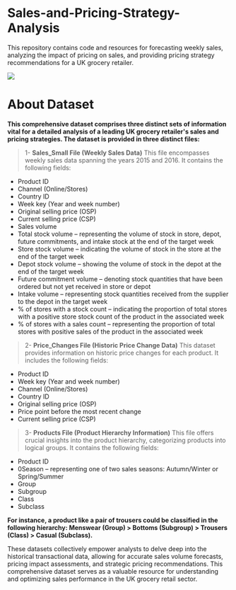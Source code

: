 # Sales-and-Pricing-Strategy-Analysis
This repository contains code and resources for forecasting weekly sales, analyzing the impact of pricing on sales, and providing pricing strategy recommendations for a UK grocery retailer.

<img src="https://assets.epicurious.com/photos/57eebe2eb382c3c017d3fff0/16:9/w_2560%2Cc_limit/supermarket-shelves.jpg">

# About Dataset 

**This comprehensive dataset comprises three distinct sets of information vital for a detailed analysis of a leading UK grocery retailer's sales and pricing strategies. The dataset is provided in three distinct files:**
> 1- **Sales_Small File (Weekly Sales Data)**
This file encompasses weekly sales data spanning the years 2015 and 2016. It contains the following fields:

- Product ID
- Channel (Online/Stores)
- Country ID
- Week key (Year and week number)
- Original selling price (OSP)
- Current selling price (CSP)
- Sales volume
- Total stock volume – representing the volume of stock in store, depot, future commitments, and intake stock at the end of the target week
- Store stock volume – indicating the volume of stock in the store at the end of the target week
- Depot stock volume – showing the volume of stock in the depot at the end of the target week
- Future commitment volume – denoting stock quantities that have been ordered but not yet received in store or depot
- Intake volume – representing stock quantities received from the supplier to the depot in the target week
- % of stores with a stock count – indicating the proportion of total stores with a positive store stock count of the product in the associated week
- % of stores with a sales count – representing the proportion of total stores with positive sales of the product in the associated week

> 2- **Price_Changes File (Historic Price Change Data)**
This dataset provides information on historic price changes for each product. It includes the following fields:

- Product ID
- Week key (Year and week number)
- Channel (Online/Stores)
- Country ID
- Original selling price (OSP)
- Price point before the most recent change
- Current selling price (CSP)


> 3- **Products File (Product Hierarchy Information)**
This file offers crucial insights into the product hierarchy, categorizing products into logical groups. It contains the following fields:

- Product ID
- 0Season – representing one of two sales seasons: Autumn/Winter or Spring/Summer
- Group
- Subgroup
- Class
- Subclass

**For instance, a product like a pair of trousers could be classified in the following hierarchy: Menswear (Group) &gt; Bottoms (Subgroup) &gt; Trousers (Class) &gt; Casual (Subclass).**

These datasets collectively empower analysts to delve deep into the historical transactional data, allowing for accurate sales volume forecasts, pricing impact assessments, and strategic pricing recommendations. This comprehensive dataset serves as a valuable resource for understanding and optimizing sales performance in the UK grocery retail sector.
